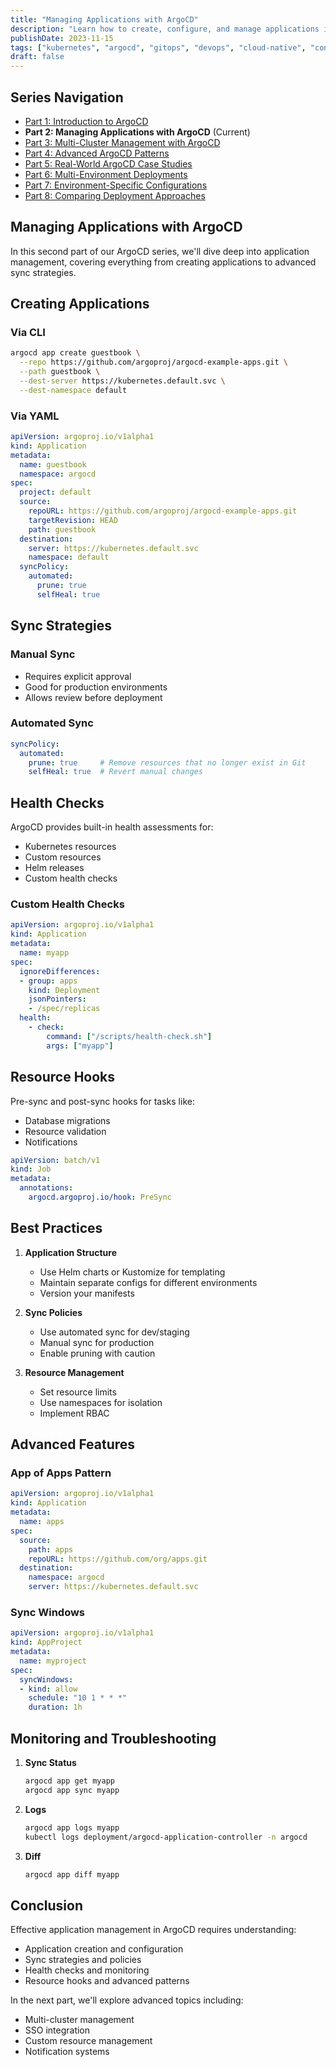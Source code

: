 ```yaml
---
title: "Managing Applications with ArgoCD"
description: "Learn how to create, configure, and manage applications in ArgoCD, including sync strategies and health checks"
publishDate: 2023-11-15
tags: ["kubernetes", "argocd", "gitops", "devops", "cloud-native", "continuous-deployment", "series:argocd:2"]
draft: false
---
```


## Series Navigation

- [Part 1: Introduction to ArgoCD](/posts/argocd/01-introduction)
- **Part 2: Managing Applications with ArgoCD** (Current)
- [Part 3: Multi-Cluster Management with ArgoCD](/posts/argocd/03-multicluster)
- [Part 4: Advanced ArgoCD Patterns](/posts/argocd/04-advanced-patterns)
- [Part 5: Real-World ArgoCD Case Studies](/posts/argocd/05-real-world-cases)
- [Part 6: Multi-Environment Deployments](/posts/argocd/06-multi-env-deployment)
- [Part 7: Environment-Specific Configurations](/posts/argocd/07-env-configs)
- [Part 8: Comparing Deployment Approaches](/posts/argocd/08-deployment-approaches)

## Managing Applications with ArgoCD

In this second part of our ArgoCD series, we'll dive deep into application management, covering everything from creating applications to advanced sync strategies.

## Creating Applications

### Via CLI

```bash
argocd app create guestbook \
  --repo https://github.com/argoproj/argocd-example-apps.git \
  --path guestbook \
  --dest-server https://kubernetes.default.svc \
  --dest-namespace default
```

### Via YAML

```yaml
apiVersion: argoproj.io/v1alpha1
kind: Application
metadata:
  name: guestbook
  namespace: argocd
spec:
  project: default
  source:
    repoURL: https://github.com/argoproj/argocd-example-apps.git
    targetRevision: HEAD
    path: guestbook
  destination:
    server: https://kubernetes.default.svc
    namespace: default
  syncPolicy:
    automated:
      prune: true
      selfHeal: true
```

## Sync Strategies

### Manual Sync

- Requires explicit approval
- Good for production environments
- Allows review before deployment

### Automated Sync

```yaml
syncPolicy:
  automated:
    prune: true     # Remove resources that no longer exist in Git
    selfHeal: true  # Revert manual changes
```

## Health Checks

ArgoCD provides built-in health assessments for:

- Kubernetes resources
- Custom resources
- Helm releases
- Custom health checks

### Custom Health Checks

```yaml
apiVersion: argoproj.io/v1alpha1
kind: Application
metadata:
  name: myapp
spec:
  ignoreDifferences:
  - group: apps
    kind: Deployment
    jsonPointers:
    - /spec/replicas
  health:
    - check:
        command: ["/scripts/health-check.sh"]
        args: ["myapp"]
```

## Resource Hooks

Pre-sync and post-sync hooks for tasks like:

- Database migrations
- Resource validation
- Notifications

```yaml
apiVersion: batch/v1
kind: Job
metadata:
  annotations:
    argocd.argoproj.io/hook: PreSync
```

## Best Practices

1. **Application Structure**
   - Use Helm charts or Kustomize for templating
   - Maintain separate configs for different environments
   - Version your manifests

2. **Sync Policies**
   - Use automated sync for dev/staging
   - Manual sync for production
   - Enable pruning with caution

3. **Resource Management**
   - Set resource limits
   - Use namespaces for isolation
   - Implement RBAC

## Advanced Features

### App of Apps Pattern

```yaml
apiVersion: argoproj.io/v1alpha1
kind: Application
metadata:
  name: apps
spec:
  source:
    path: apps
    repoURL: https://github.com/org/apps.git
  destination:
    namespace: argocd
    server: https://kubernetes.default.svc
```

### Sync Windows

```yaml
apiVersion: argoproj.io/v1alpha1
kind: AppProject
metadata:
  name: myproject
spec:
  syncWindows:
  - kind: allow
    schedule: "10 1 * * *"
    duration: 1h
```

## Monitoring and Troubleshooting

1. **Sync Status**

   ```bash
   argocd app get myapp
   argocd app sync myapp
   ```

2. **Logs**

   ```bash
   argocd app logs myapp
   kubectl logs deployment/argocd-application-controller -n argocd
   ```

3. **Diff**

   ```bash
   argocd app diff myapp
   ```

## Conclusion

Effective application management in ArgoCD requires understanding:

- Application creation and configuration
- Sync strategies and policies
- Health checks and monitoring
- Resource hooks and advanced patterns

In the next part, we'll explore advanced topics including:

- Multi-cluster management
- SSO integration
- Custom resource management
- Notification systems
